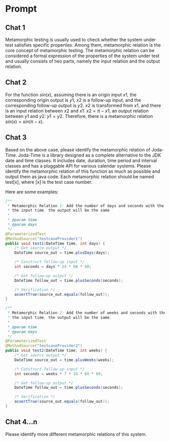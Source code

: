 # Prompt

## Chat 1

Metamorphic testing is usually used to check whether the system under test satisfies specific properties. Among them, metamorphic relation is the core concept of metamorphic testing. The metamorphic relation can be considered a formal expression of the properties of the system under test and usually consists of two parts, namely the input relation and the output relation.

## Chat 2

For the function $sin(x)$, assuming there is an origin input $x1$, the corresponding origin output is $y1$, $x2$ is a follow-up input, and the corresponding follow-up output is $y2$. $x2$ is transformed from $x1$, and there is an input relation between $x2$ and $x1$: $x2=\pi-x1$, an output relation between $y1$ and $y2$: $y1=y2$. Therefore, there is a metamorphic relation $sin(x)=sin(\pi-x)$.

## Chat 3

Based on the above case, please identify the metamorphic relation of Joda-Time. Joda-Time is a library designed as a complete alternative to the JDK date and time classes. It includes date, duration, time period and interval classes and has a pluggable API for various calendar systems.  Please identify the metamorphic relation of this function as much as possible and output them as java code. Each metamorphic relation should be named test[x], where [x] is the test case number.

Here are some examples:

```java
/**
 * Metamorphic Relation 1: Add the number of days and seconds with the same length of time to
 * the input time, the output will be the same.
 *
 * @param time
 * @param days
 */
@ParameterizedTest
@MethodSource("testcaseProvider1")
public void test1(DateTime time, int days) {
    /* Get source output */
    DateTime source_out = time.plusDays(days);

    /* Construct follow-up input */
    int seconds = days * 24 * 60 * 60;

    /* Get follow-up output */
    DateTime follow_out = time.plusSeconds(seconds);

    /* Verification */
    assertTrue(source_out.equals(follow_out));
}

/**
 * Metamorphic Relation 2: Add the number of weeks and seconds with the same length of time to
 * the input time, the output will be the same.
 *
 * @param time
 * @param days
 */
@ParameterizedTest
@MethodSource("testcaseProvider2")
public void test2(DateTime time, int weeks) {
    /* Get source output */
    DateTime source_out = time.plusWeeks(weeks);

    /* Construct follow-up input */
    int seconds = weeks * 7 * 24 * 60 * 60;

    /* Get follow-up output */
    DateTime follow_out = time.plusSeconds(seconds);

    /* Verification */
    assertTrue(source_out.equals(follow_out));
}
```

## Chat 4...n

Please identify more different metamorphic relations of this system.